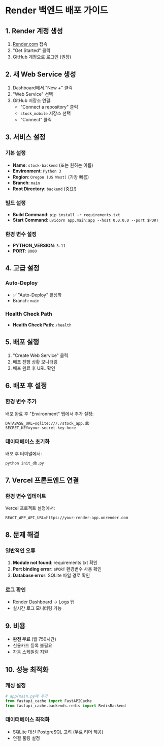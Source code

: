 # Render 백엔드 배포 가이드

## 1. Render 계정 생성

1. [Render.com](https://render.com) 접속
2. "Get Started" 클릭
3. GitHub 계정으로 로그인 (권장)

## 2. 새 Web Service 생성

1. Dashboard에서 "New +" 클릭
2. "Web Service" 선택
3. GitHub 저장소 연결:
   - "Connect a repository" 클릭
   - `stock_mobile` 저장소 선택
   - "Connect" 클릭

## 3. 서비스 설정

### 기본 설정
- **Name**: `stock-backend` (또는 원하는 이름)
- **Environment**: `Python 3`
- **Region**: `Oregon (US West)` (가장 빠름)
- **Branch**: `main`
- **Root Directory**: `backend` (중요!)

### 빌드 설정
- **Build Command**: `pip install -r requirements.txt`
- **Start Command**: `uvicorn app.main:app --host 0.0.0.0 --port $PORT`

### 환경 변수 설정
- **PYTHON_VERSION**: `3.11`
- **PORT**: `8000`

## 4. 고급 설정

### Auto-Deploy
- ✅ "Auto-Deploy" 활성화
- Branch: `main`

### Health Check Path
- **Health Check Path**: `/health`

## 5. 배포 실행

1. "Create Web Service" 클릭
2. 배포 진행 상황 모니터링
3. 배포 완료 후 URL 확인

## 6. 배포 후 설정

### 환경 변수 추가
배포 완료 후 "Environment" 탭에서 추가 설정:

```
DATABASE_URL=sqlite:///./stock_app.db
SECRET_KEY=your-secret-key-here
```

### 데이터베이스 초기화
배포 후 터미널에서:
```bash
python init_db.py
```

## 7. Vercel 프론트엔드 연결

### 환경 변수 업데이트
Vercel 프로젝트 설정에서:
```
REACT_APP_API_URL=https://your-render-app.onrender.com
```

## 8. 문제 해결

### 일반적인 오류
1. **Module not found**: requirements.txt 확인
2. **Port binding error**: `$PORT` 환경변수 사용 확인
3. **Database error**: SQLite 파일 경로 확인

### 로그 확인
- Render Dashboard → Logs 탭
- 실시간 로그 모니터링 가능

## 9. 비용

- **완전 무료** (월 750시간)
- 신용카드 등록 불필요
- 자동 스케일링 지원

## 10. 성능 최적화

### 캐싱 설정
```python
# app/main.py에 추가
from fastapi_cache import FastAPICache
from fastapi_cache.backends.redis import RedisBackend
```

### 데이터베이스 최적화
- SQLite 대신 PostgreSQL 고려 (무료 티어 제공)
- 연결 풀링 설정 